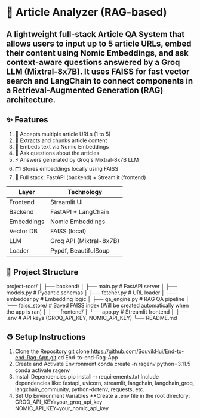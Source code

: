 # 🧠 Article Analyzer (RAG-based)
## A lightweight full-stack Article QA System that allows users to input up to 5 article URLs, embed their content using Nomic Embeddings, and ask context-aware questions answered by a Groq LLM (Mixtral-8x7B). It uses FAISS for fast vector search and LangChain to connect components in a Retrieval-Augmented Generation (RAG) architecture.

## ✨ Features
1. 🔗 Accepts multiple article URLs (1 to 5)
2. 📄 Extracts and chunks article content
3. 🧠 Embeds text via Nomic Embeddings
4. 💬 Ask questions about the articles
5. ⚡️ Answers generated by Groq's Mixtral-8x7B LLM
6. 🗂️ Stores embeddings locally using FAISS
7. 🚀 Full stack: FastAPI (backend) + Streamlit (frontend)

| Layer      | Technology                          |
| ---------- | ----------------------------------- |
| Frontend   | Streamlit UI                        |
| Backend    | FastAPI + LangChain                 |
| Embeddings | Nomic Embeddings                    |
| Vector DB  | FAISS (local)                       |
| LLM        | Groq API (Mixtral-8x7B)             |
| Loader     | Pypdf, BeautifulSoup                |

## 📁 Project Structure
project-root/
│
├── backend/
│   ├── main.py                # FastAPI server
│   ├── models.py              # Pydantic schemas
│   ├── fetcher.py             # URL loader
│   ├── embedder.py            # Embedding logic
│   ├── qa_engine.py           # RAG QA pipeline
│   └── faiss_store/           # Saved FAISS index (Will be created automatically when the app is ran)
│
├── frontend/
│   └── app.py                 # Streamlit frontend
│
├── .env                       # API keys (GROQ_API_KEY, NOMIC_API_KEY)
└── README.md

## ⚙️ Setup Instructions
1. Clone the Repository
  git clone https://github.com/SouvikHui/End-to-end-Rag-App.git
  cd End-to-end-Rag-App
2. Create and Activate Environment
  conda create -n ragenv python=3.11.5
  conda activate ragenv
3. Install Dependencies
  pip install -r requirements.txt
    Include dependencies like: fastapi, uvicorn, streamlit, langchain, langchain_groq, langchain_community, python-dotenv, requests, etc.
4. Set Up Environment Variables
**Create a .env file in the root directory:
  GROQ_API_KEY=your_groq_api_key
  NOMIC_API_KEY=your_nomic_api_key
